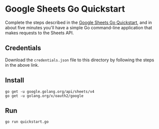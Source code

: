 # Google Sheets Go Quickstart

Complete the steps described in the [Google Sheets Go Quickstart](https://developers.google.com/sheets/api/quickstart/go), and in about five minutes you'll have a simple Go command-line application that makes requests to the Sheets API.

## Credentials

Download the `credentials.json` file to this directory by following the steps in the above link.

## Install

```
go get -u google.golang.org/api/sheets/v4
go get -u golang.org/x/oauth2/google
```

## Run

`go run quickstart.go`
